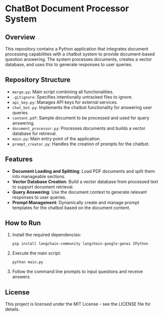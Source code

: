 
# ChatBot Document Processor System

## Overview
This repository contains a Python application that integrates document processing capabilities with a chatbot system to provide document-based question answering. The system processes documents, creates a vector database, and uses this to generate responses to user queries.

## Repository Structure
- `merge.py`: Main script combining all functionalities.
- `.gitignore`: Specifies intentionally untracked files to ignore.
- `api_key.py`: Manages API keys for external services.
- `chat_bot.py`: Implements the chatbot functionality for answering user queries.
- `content.pdf`: Sample document to be processed and used for query answering.
- `document_processor.py`: Processes documents and builds a vector database for retrieval.
- `main.py`: Main entry point of the application.
- `prompt_creator.py`: Handles the creation of prompts for the chatbot.

## Features
- **Document Loading and Splitting**: Load PDF documents and split them into manageable sections.
- **Vector Database Creation**: Build a vector database from processed text to support document retrieval.
- **Query Answering**: Use the document context to generate relevant responses to user queries.
- **Prompt Management**: Dynamically create and manage prompt templates for the chatbot based on the document content.

## How to Run
1. Install the required dependencies:
   ```bash
   pip install langchain-community langchain-google-genai IPython
   ```
2. Execute the main script:
   ```bash
   python main.py
   ```
3. Follow the command line prompts to input questions and receive answers.

## License
This project is licensed under the MIT License - see the LICENSE file for details.
